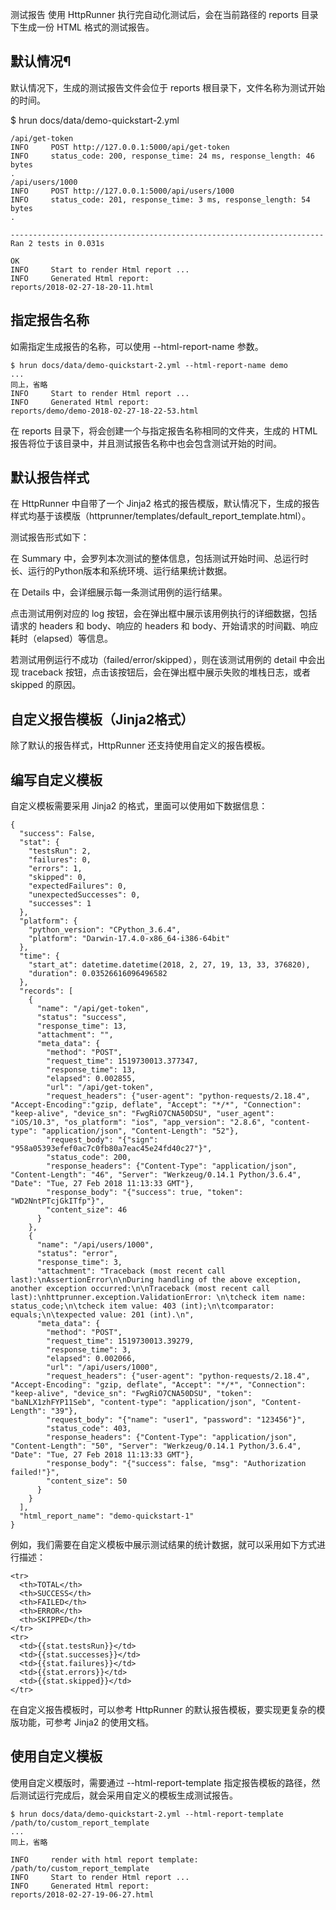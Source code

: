 测试报告
使用 HttpRunner 执行完自动化测试后，会在当前路径的 reports 目录下生成一份 HTML 格式的测试报告。

## 默认情况¶
默认情况下，生成的测试报告文件会位于 reports 根目录下，文件名称为测试开始的时间。

$ hrun docs/data/demo-quickstart-2.yml
```
/api/get-token
INFO     POST http://127.0.0.1:5000/api/get-token
INFO     status_code: 200, response_time: 24 ms, response_length: 46 bytes
.
/api/users/1000
INFO     POST http://127.0.0.1:5000/api/users/1000
INFO     status_code: 201, response_time: 3 ms, response_length: 54 bytes
.

----------------------------------------------------------------------
Ran 2 tests in 0.031s

OK
INFO     Start to render Html report ...
INFO     Generated Html report:
reports/2018-02-27-18-20-11.html
```
## 指定报告名称
如需指定生成报告的名称，可以使用 --html-report-name 参数。

```
$ hrun docs/data/demo-quickstart-2.yml --html-report-name demo
...
同上，省略
INFO     Start to render Html report ...
INFO     Generated Html report:
reports/demo/demo-2018-02-27-18-22-53.html
```
在 reports 目录下，将会创建一个与指定报告名称相同的文件夹，生成的 HTML 报告将位于该目录中，并且测试报告名称中也会包含测试开始的时间。

## 默认报告样式
在 HttpRunner 中自带了一个 Jinja2 格式的报告模版，默认情况下，生成的报告样式均基于该模版（httprunner/templates/default_report_template.html）。

测试报告形式如下：

在 Summary 中，会罗列本次测试的整体信息，包括测试开始时间、总运行时长、运行的Python版本和系统环境、运行结果统计数据。

在 Details 中，会详细展示每一条测试用例的运行结果。

点击测试用例对应的 log 按钮，会在弹出框中展示该用例执行的详细数据，包括请求的 headers 和 body、响应的 headers 和 body、开始请求的时间戳、响应耗时（elapsed）等信息。

若测试用例运行不成功（failed/error/skipped），则在该测试用例的 detail 中会出现 traceback 按钮，点击该按钮后，会在弹出框中展示失败的堆栈日志，或者 skipped 的原因。

## 自定义报告模板（Jinja2格式）
除了默认的报告样式，HttpRunner 还支持使用自定义的报告模板。

## 编写自定义模板
自定义模板需要采用 Jinja2 的格式，里面可以使用如下数据信息：

```
{
  "success": False,
  "stat": {
    "testsRun": 2,
    "failures": 0,
    "errors": 1,
    "skipped": 0,
    "expectedFailures": 0,
    "unexpectedSuccesses": 0,
    "successes": 1
  },
  "platform": {
    "python_version": "CPython_3.6.4",
    "platform": "Darwin-17.4.0-x86_64-i386-64bit"
  },
  "time": {
    "start_at": datetime.datetime(2018, 2, 27, 19, 13, 33, 376820),
    "duration": 0.03526616096496582
  },
  "records": [
    {
      "name": "/api/get-token",
      "status": "success",
      "response_time": 13,
      "attachment": "",
      "meta_data": {
        "method": "POST",
        "request_time": 1519730013.377347,
        "response_time": 13,
        "elapsed": 0.002855,
        "url": "/api/get-token",
        "request_headers": {"user-agent": "python-requests/2.18.4", "Accept-Encoding":"gzip, deflate", "Accept": "*/*", "Connection": "keep-alive", "device_sn": "FwgRiO7CNA50DSU", "user_agent": "iOS/10.3", "os_platform": "ios", "app_version": "2.8.6", "content-type": "application/json", "Content-Length": "52"},
        "request_body": "{"sign": "958a05393efef0ac7c0fb80a7eac45e24fd40c27"}",
        "status_code": 200,
        "response_headers": {"Content-Type": "application/json", "Content-Length": "46", "Server": "Werkzeug/0.14.1 Python/3.6.4", "Date": "Tue, 27 Feb 2018 11:13:33 GMT"},
        "response_body": "{"success": true, "token": "WD2NntPTcjGkITfp"}",
        "content_size": 46
      }
    },
    {
      "name": "/api/users/1000",
      "status": "error",
      "response_time": 3,
      "attachment": "Traceback (most recent call last):\nAssertionError\n\nDuring handling of the above exception, another exception occurred:\n\nTraceback (most recent call last):\nhttprunner.exception.ValidationError: \n\tcheck item name: status_code;\n\tcheck item value: 403 (int);\n\tcomparator: equals;\n\texpected value: 201 (int).\n",
      "meta_data": {
        "method": "POST",
        "request_time": 1519730013.39279,
        "response_time": 3,
        "elapsed": 0.002066,
        "url": "/api/users/1000",
        "request_headers": {"user-agent": "python-requests/2.18.4", "Accept-Encoding": "gzip, deflate", "Accept": "*/*", "Connection": "keep-alive", "device_sn": "FwgRiO7CNA50DSU", "token": "baNLX1zhFYP11Seb", "content-type": "application/json", "Content-Length": "39"},
        "request_body": "{"name": "user1", "password": "123456"}",
        "status_code": 403,
        "response_headers": {"Content-Type": "application/json", "Content-Length": "50", "Server": "Werkzeug/0.14.1 Python/3.6.4", "Date": "Tue, 27 Feb 2018 11:13:33 GMT"},
        "response_body": "{"success": false, "msg": "Authorization failed!"}",
        "content_size": 50
      }
    }
  ],
  "html_report_name": "demo-quickstart-1"
}
```
例如，我们需要在自定义模板中展示测试结果的统计数据，就可以采用如下方式进行描述：

```
<tr>
  <th>TOTAL</th>
  <th>SUCCESS</th>
  <th>FAILED</th>
  <th>ERROR</th>
  <th>SKIPPED</th>
</tr>
<tr>
  <td>{{stat.testsRun}}</td>
  <td>{{stat.successes}}</td>
  <td>{{stat.failures}}</td>
  <td>{{stat.errors}}</td>
  <td>{{stat.skipped}}</td>
</tr>
```
在自定义报告模板时，可以参考 HttpRunner 的默认报告模板，要实现更复杂的模版功能，可参考 Jinja2 的使用文档。

## 使用自定义模板
使用自定义模版时，需要通过 --html-report-template 指定报告模板的路径，然后测试运行完成后，就会采用自定义的模板生成测试报告。
```
$ hrun docs/data/demo-quickstart-2.yml --html-report-template /path/to/custom_report_template
...
同上，省略

INFO     render with html report template: /path/to/custom_report_template
INFO     Start to render Html report ...
INFO     Generated Html report:
reports/2018-02-27-19-06-27.html
```
